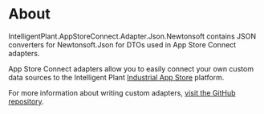 ﻿# About

IntelligentPlant.AppStoreConnect.Adapter.Json.Newtonsoft contains JSON converters for Newtonsoft.Json for DTOs used in App Store Connect adapters.

App Store Connect adapters allow you to easily connect your own custom data sources to the Intelligent Plant [Industrial App Store](https://appstore.intelligentplant.com/) platform.

For more information about writing custom adapters, [visit the GitHub repository](https://github.com/intelligentplant/AppStoreConnect.Adapters/).
